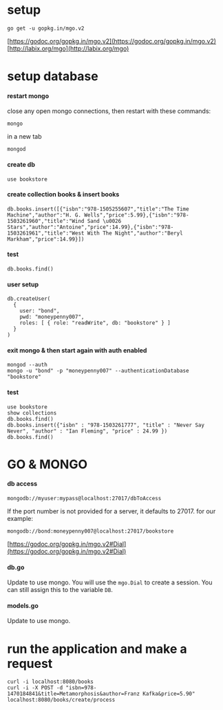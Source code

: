 # setup
```
go get -u gopkg.in/mgo.v2
```
[https://godoc.org/gopkg.in/mgo.v2](https://godoc.org/gopkg.in/mgo.v2)
[http://labix.org/mgo](http://labix.org/mgo)

# setup database
#### restart mongo
close any open mongo connections, then restart with these commands:
```
mongo
```
in a new tab
```
mongod
```
#### create db
```
use bookstore
```
#### create collection books & insert books
```
db.books.insert([{"isbn":"978-1505255607","title":"The Time Machine","author":"H. G. Wells","price":5.99},{"isbn":"978-1503261960","title":"Wind Sand \u0026 Stars","author":"Antoine","price":14.99},{"isbn":"978-1503261961","title":"West With The Night","author":"Beryl Markham","price":14.99}])
```
#### test
```
db.books.find()
```
#### user setup
```
db.createUser(
  {
    user: "bond",
    pwd: "moneypenny007",
    roles: [ { role: "readWrite", db: "bookstore" } ]
  }
)
```
#### exit mongo & then start again with auth enabled
```
mongod --auth
mongo -u "bond" -p "moneypenny007" --authenticationDatabase "bookstore"
```
#### test

```
use bookstore
show collections
db.books.find()
db.books.insert({"isbn" : "978-1503261777", "title" : "Never Say Never", "author" : "Ian Fleming", "price" : 24.99 })
db.books.find()
```

# GO & MONGO
#### db access
```
mongodb://myuser:mypass@localhost:27017/dbToAccess
```
If the port number is not provided for a server, it defaults to 27017.
for our example:
```
mongodb://bond:moneypenny007@localhost:27017/bookstore
```
[https://godoc.org/gopkg.in/mgo.v2#Dial](https://godoc.org/gopkg.in/mgo.v2#Dial)

#### db.go
Update to use mongo. You will use the ```mgo.Dial``` to create a session. You can still assign this to the variable ```DB```.

#### models.go
Update to use mongo. 

# run the application and make a request
```
curl -i localhost:8080/books
curl -i -X POST -d "isbn=978-1470184841&title=Metamorphosis&author=Franz Kafka&price=5.90" localhost:8080/books/create/process
```